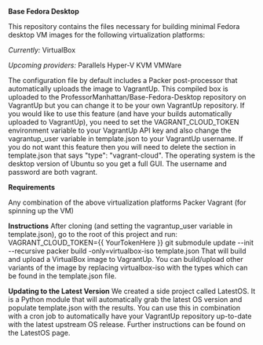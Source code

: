 **Base Fedora Desktop**

This repository contains the files necessary for building minimal Fedora desktop VM images for the following virtualization platforms:

_Currently:_
VirtualBox

_Upcoming providers:_
Parallels
Hyper-V
KVM
VMWare

The configuration file by default includes a Packer post-processor that automatically uploads the image to VagrantUp. This compiled box is uploaded to the ProfessorManhattan/Base-Fedora-Desktop repository on VagrantUp but you can change it to be your own VagrantUp repository. If you would like to use this feature (and have your builds automatically uploaded to VagrantUp), you need to set the VAGRANT_CLOUD_TOKEN environment variable to your VagrantUp API key and also change the vagrantup_user variable in template.json to your VagrantUp username. If you do not want this feature then you will need to delete the section in template.json that says "type": "vagrant-cloud".
The operating system is the desktop version of Ubuntu so you get a full GUI. The username and password are both vagrant.

**Requirements**

Any combination of the above virtualization platforms
Packer
Vagrant (for spinning up the VM)


**Instructions**
After cloning (and setting the vagrantup_user variable in template.json), go to the root of this project and run:
VAGRANT_CLOUD_TOKEN={{ YourTokenHere }}
git submodule update --init --recursive
packer build -only=virtualbox-iso template.json
That will build and upload a VirtualBox image to VagrantUp. You can build/upload other variants of the image by replacing virtualbox-iso with the types which can be found in the template.json file.

**Updating to the Latest Version**
We created a side project called LatestOS. It is a Python module that will automatically grab the latest OS version and populate template.json with the results. You can use this in combination with a cron job to automatically have your VagrantUp repository up-to-date with the latest upstream OS release. Further instructions can be found on the LatestOS page.
